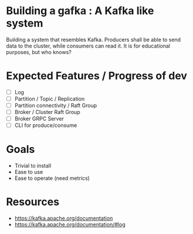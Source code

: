 # Building a gafka : A Kafka like system
Building a system that resembles Kafka. Producers shall be able to send data to the cluster, while consumers can read it.
It is for educational purposes, but who knows?


# Expected Features / Progress of dev
- [ ] Log
- [ ] Partition / Topic / Replication
- [ ] Partition connectivity / Raft Group
- [ ] Broker / Cluster Raft Group
- [ ] Broker GRPC Server
- [ ] CLI for produce/consume

# Goals
- Trivial to install
- Ease to use
- Ease to operate (need metrics)

















# Resources
- https://kafka.apache.org/documentation
- https://kafka.apache.org/documentation/#log